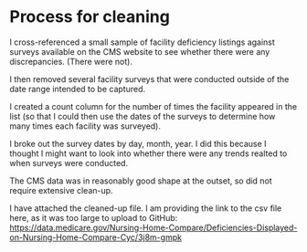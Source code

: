 # Process for cleaning #

I cross-referenced a small sample of facility deficiency listings against surveys available on the CMS website to see whether there were any discrepancies. (There were not).

I then removed several facility surveys that were conducted outside of the date range intended to be captured. 

I created a count column for the number of times the facility appeared in the list (so that I could then use the dates of the surveys to determine how many times each facility was surveyed).

I broke out the survey dates by day, month, year.  I did this because I thought I might want to look into whether there were any trends realted to when surveys were conducted.

The CMS data was in reasonably good shape at the outset, so did not require extensive clean-up.

I have attached the cleaned-up file. I am providing the link to the csv file here, as it was too large to upload to GitHub: https://data.medicare.gov/Nursing-Home-Compare/Deficiencies-Displayed-on-Nursing-Home-Compare-Cyc/3j8m-gmpk
